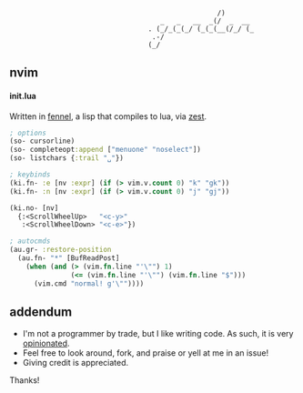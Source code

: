 ```
                                                   /)
                                     _   _   __  _(/  _  __
                                  . (_/_(_(_/ (_(_(__(/_/ (_
                                   .-/
                                  (_/
```
## nvim

#### init.lua
Written in [fennel](https://github.com/bakpakin/Fennel/), a lisp that compiles to lua, via [zest](https://github.com/tsbohc/zest.nvim).

```clojure
; options
(so- cursorline)
(so- completeopt:append ["menuone" "noselect"])
(so- listchars {:trail "␣"})

; keybinds
(ki.fn- :e [nv :expr] (if (> vim.v.count 0) "k" "gk"))
(ki.fn- :n [nv :expr] (if (> vim.v.count 0) "j" "gj"))

(ki.no- [nv]
  {:<ScrollWheelUp>   "<c-y>"
   :<ScrollWheelDown> "<c-e>"})

; autocmds
(au.gr- :restore-position
  (au.fn- "*" [BufReadPost]
    (when (and (> (vim.fn.line "'\"") 1)
               (<= (vim.fn.line "'\"") (vim.fn.line "$")))
      (vim.cmd "normal! g'\""))))
```

## addendum
- I'm not a programmer by trade, but I like writing code. As such, it is very [opinionated](https://i.redd.it/se5rfanqhqx11.jpg).
- Feel free to look around, fork, and praise or yell at me in an issue!
- Giving credit is appreciated.

Thanks!
